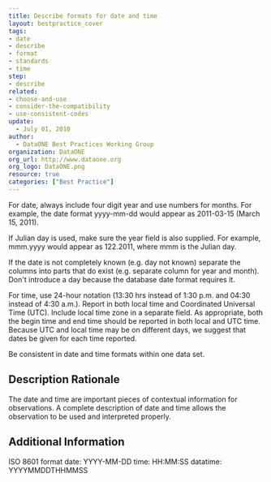 ```yaml
---
title: Describe formats for date and time
layout: bestpractice_cover
tags:
- date
- describe
- format
- standards
- time
step:
- describe
related:
- choose-and-use
- consider-the-compatibility
- use-consistent-codes
update:
  - July 01, 2010
author:
  - DataONE Best Practices Working Group
organization: DataONE
org_url: http://www.dataone.org
org_logo: DataONE.png
resource: true
categories: ["Best Practice"]
---
```



For date, always include four digit year and use numbers for months. For example, the date format yyyy-mm-dd would appear as 2011-03-15 (March 15, 2011).

If Julian day is used, make sure the year field is also supplied. For example, mmm.yyyy would appear as 122.2011, where mmm is the Julian day.

If the date is not completely known (e.g. day not known) separate the columns into parts that do exist (e.g. separate column for year and month). Don't introduce a day because the database date format requires it.

For time, use 24-hour notation (13:30 hrs instead of 1:30 p.m. and 04:30 instead of 4:30 a.m.). Report in both local time and Coordinated Universal Time (UTC). Include local time zone in a separate field. As appropriate, both the begin time and end time should be reported in both local and UTC time. Because UTC and local time may be on different days, we suggest that dates be given for each time reported.

Be consistent in date and time formats within one data set.

## Description Rationale

The date and time are important pieces of contextual information for observations. A complete description of date and time allows the observation to be used and interpreted properly.

## Additional Information

ISO 8601 format date: YYYY-MM-DD time: HH:MM:SS datatime: YYYYMMDDTHHMMSS
